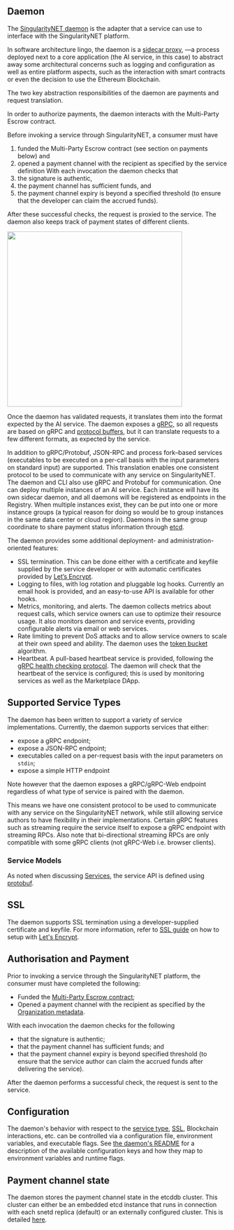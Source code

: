 ## Daemon

The [SingularityNET daemon](https://github.com/singnet/snet-daemon) is the adapter that a service can use to interface with the SingularityNET platform.

In software architecture lingo, the daemon is a [sidecar proxy](https://docs.microsoft.com/en-us/azure/architecture/patterns/sidecar), —a process deployed next to a core application (the AI service, in this case) to abstract away some architectural concerns such as logging and configuration as well as entire platform aspects, such as the interaction with smart contracts or even the decision to use the Ethereum Blockchain.

The two key abstraction responsibilities of the daemon are payments and request translation. 

In order to authorize payments, the daemon interacts with the Multi-Party Escrow contract.

Before invoking a service through SingularityNET, a consumer must have
1. funded the Multi-Party Escrow contract (see section on payments below) and
2. opened a payment channel with the recipient as specified by the service definition
With each invocation the daemon checks that
1. the signature is authentic,
2. the payment channel has sufficient funds, and
3. the payment channel expiry is beyond a specified threshold (to ensure that the developer can claim the accrued funds).

After these successful checks, the request is proxied to the service. The daemon also keeps track of payment states of different clients.

<img src="/assets/images/products/AIMarketplace/daemon/daemon_diagram.jpg" width="400">

Once the daemon has validated requests, it translates them into the format expected by the AI service. The daemon exposes a [gRPC](https://grpc.io/), so all requests are based on gRPC and [protocol buffers](https://developers.google.com/protocol-buffers/), but it can translate requests to a few different formats, as expected by the service. 

In addition to gRPC/Protobuf, JSON-RPC and process fork–based services (executables to be executed on a per-call basis with the input parameters on standard input) are supported. This translation enables one consistent protocol to be used to communicate with any service on SingularityNET. The daemon and CLI also use gRPC and Protobuf for communication. One can deploy multiple instances of an AI service. Each instance will have its own sidecar daemon, and all daemons will be registered as endpoints in the Registry. When multiple instances exist, they can be put into one or more instance groups (a typical reason for doing so would be to group instances in the same data center or cloud region). Daemons in the same group coordinate to share payment status information through [etcd](https://coreos.com/etcd/).

The daemon provides some additional deployment- and administration-oriented features:
* SSL termination. This can be done either with a certificate and keyfile supplied by the service developer or with automatic certificates provided by [Let’s Encrypt](https://letsencrypt.org).
* Logging to files, with log rotation and pluggable log hooks. Currently an email hook is
provided, and an easy-to-use API is available for other hooks.
* Metrics, monitoring, and alerts. The daemon collects metrics about request calls, which service owners can use to optimize their resource usage. It also monitors daemon and service events, providing configurable alerts via email or web services.
* Rate limiting to prevent DoS attacks and to allow service owners to scale at their own
speed and ability. The daemon uses the [token bucket](https://en.wikipedia.org/wiki/Token_bucket) algorithm.
* Heartbeat. A pull-based heartbeat service is provided, following the [gRPC health
checking protocol](https://github.com/grpc/grpc/blob/master/doc/health-checking.md). The daemon will check that the heartbeat of the service is configured; this is used by monitoring services as well as the Marketplace DApp.
<!-- TODO: Global variable to read-->
<!-- The latest version is {{ data.versions.snet-daemon }}, and can be [downloaded from the release page](https://github.com/singnet/snet-daemon/releases). -->

## Supported Service Types

The daemon has been written to support a variety of service implementations. Currently, the daemon supports services that either:

- expose a gRPC endpoint;
- expose a JSON-RPC endpoint;
- executables called on a per-request basis with the input parameters on `stdin`;
- expose a simple HTTP endpoint 

Note however that the daemon exposes a gRPC/gRPC-Web endpoint regardless of what type of service is paired with the daemon.

This means we have one consistent protocol to be used to communicate with any service on the SingularityNET network, while still allowing service authors to have flexibility in their implementations. Certain gRPC features such as streaming require the service itself to expose a gRPC endpoint with streaming RPCs. Also note that bi-directional streaming RPCs are only compatible with some gRPC clients (not gRPC-Web i.e. browser clients).

### Service Models

As noted when discussing [Services](/docs/products/DecentralizedAIPlatform/CoreConcepts/MarketplaceEcosystem/service/), the service API is defined using [protobuf](https://developers.google.com/protocol-buffers/docs/reference/proto3-spec#service_definition).

## SSL

The daemon supports SSL termination using a developer-supplied certificate and keyfile. For more information, refer to  [SSL guide](/docs/products/DecentralizedAIPlatform/Daemon/daemon-ssl-setup/) on how to setup with [Let's Encrypt](https://letsencrypt.org/).

## Authorisation and Payment

Prior to invoking a service through the SingularityNET platform, the consumer must have completed the following:
- Funded the [Multi-Party Escrow contract](/docs/products/DecentralizedAIPlatform/CoreConcepts/SmartContracts/mpe/);
- Opened a payment channel with the recipient as specified by the [Organization metadata](/docs/products/AIMarketplace/Forcomers/organization/).

With each invocation the daemon checks for the following
- that the signature is authentic;
- that the payment channel has sufficient funds; and
- that the payment channel expiry is beyond specified threshold (to ensure that the service author can claim the accrued funds after delivering the service).

After the daemon  performs a successful check, the request is sent to the service.

## Configuration

The daemon's behavior with respect to the [service type](#supported-service-types), [SSL](#ssl), Blockchain interactions, etc. can be controlled via a configuration file, environment variables, and executable flags. See [the daemon's README](https://github.com/singnet/snet-daemon#configuration) for a description of the available configuration keys and how they map to environment variables and runtime flags.

## Payment channel state

The daemon stores the payment channel state in the etcddb cluster. This cluster can either be an embedded etcd instance that runs in connection with each snetd replica (default) or an externally configured cluster. This is detailed [here](/docs/products/DecentralizedAIPlatform/Daemon/daemon-channel-storage/).
